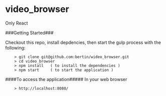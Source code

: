 # video_browser

Only React


###Getting Started###

Checkout this repo, install depdencies, then start the gulp process with the following:

```
	> git clone git@github.com:bertin/wideo_browser.git
	> cd video_browser
	> npm install	( to install the dependencies )
	> npm start		( to start the application )
```

####To access the application#####
In your web browser
```
	> http://localhost:8080/
```